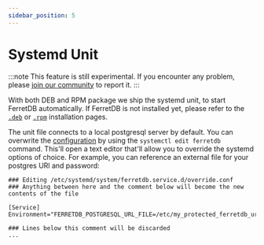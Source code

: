 ```yaml
---
sidebar_position: 5
---
```


# Systemd Unit

:::note
This feature is still experimental.
If you encounter any problem, please [join our community](/#community) to report it.
:::

With both DEB and RPM package we ship the systemd unit, to start FerretDB automatically.
If FerretDB is not installed yet, please refer to the [`.deb`](deb.md) or [`.rpm`](rpm.md) installation pages.

The unit file connects to a local postgresql server by default.
You can overwrite the [configuration](../../configuration/flags.md)
by using the `systemctl edit ferretdb` command.
This'll open a text editor that'll allow you to override the systemd options of choice.
For example, you can reference an external file for your postgres URl and password:

```systemd
### Editing /etc/systemd/system/ferretdb.service.d/override.conf
### Anything between here and the comment below will become the new contents of the file

[Service]
Environment="FERRETDB_POSTGRESQL_URL_FILE=/etc/my_protected_ferretdb_url"

### Lines below this comment will be discarded
...
```
